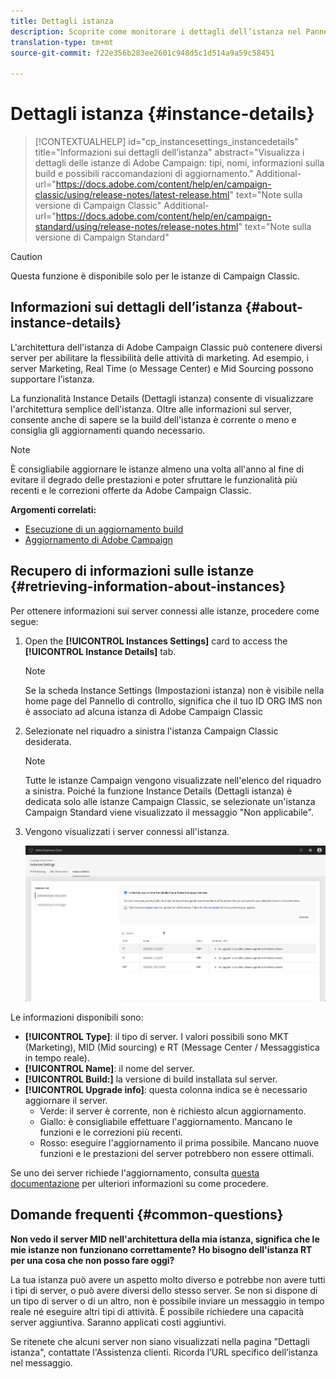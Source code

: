 ```yaml
---
title: Dettagli istanza
description: Scoprite come monitorare i dettagli dell’istanza nel Pannello di controllo
translation-type: tm+mt
source-git-commit: f22e356b283ee2601c948d5c1d514a9a59c58451

---
```



# Dettagli istanza {#instance-details}

>[!CONTEXTUALHELP]
>id=&quot;cp_instancesettings_instancedetails&quot;
>title=&quot;Informazioni sui dettagli dell’istanza&quot;
>abstract=&quot;Visualizza i dettagli delle istanze di Adobe Campaign: tipi, nomi, informazioni sulla build e possibili raccomandazioni di aggiornamento.&quot;
>Additional-url=&quot;https://docs.adobe.com/content/help/en/campaign-classic/using/release-notes/latest-release.html&quot; text=&quot;Note sulla versione di Campaign Classic&quot;
>Additional-url=&quot;https://docs.adobe.com/content/help/en/campaign-standard/using/release-notes/release-notes.html&quot; text=&quot;Note sulla versione di Campaign Standard&quot;

>[!CAUTION]
>
>Questa funzione è disponibile solo per le istanze di Campaign Classic.

## Informazioni sui dettagli dell’istanza {#about-instance-details}

L&#39;architettura dell&#39;istanza di Adobe Campaign Classic può contenere diversi server per abilitare la flessibilità delle attività di marketing. Ad esempio, i server Marketing, Real Time (o Message Center) e Mid Sourcing possono supportare l’istanza.

La funzionalità Instance Details (Dettagli istanza) consente di visualizzare l&#39;architettura semplice dell&#39;istanza. Oltre alle informazioni sul server, consente anche di sapere se la build dell&#39;istanza è corrente o meno e consiglia gli aggiornamenti quando necessario.

>[!NOTE]
>
>È consigliabile aggiornare le istanze almeno una volta all&#39;anno al fine di evitare il degrado delle prestazioni e poter sfruttare le funzionalità più recenti e le correzioni offerte da Adobe Campaign Classic.

**Argomenti correlati:**

* [Esecuzione di un aggiornamento build](https://docs.campaign.adobe.com/doc/AC/getting_started/EN/buildUpgrade.html)
* [Aggiornamento di Adobe Campaign](https://docs.campaign.adobe.com/doc/AC/en/PRO_Updating_Adobe_Campaign_Introduction.html)

## Recupero di informazioni sulle istanze {#retrieving-information-about-instances}

Per ottenere informazioni sui server connessi alle istanze, procedere come segue:

1. Open the **[!UICONTROL Instances Settings]** card to access the **[!UICONTROL Instance Details]** tab.

   >[!NOTE]
   >
   >Se la scheda Instance Settings (Impostazioni istanza) non è visibile nella home page del Pannello di controllo, significa che il tuo ID ORG IMS non è associato ad alcuna istanza di Adobe Campaign Classic

1. Selezionate nel riquadro a sinistra l&#39;istanza Campaign Classic desiderata.

   >[!NOTE]
   >
   >Tutte le istanze Campaign vengono visualizzate nell&#39;elenco del riquadro a sinistra. Poiché la funzione Instance Details (Dettagli istanza) è dedicata solo alle istanze Campaign Classic, se selezionate un&#39;istanza Campaign Standard viene visualizzato il messaggio &quot;Non applicabile&quot;.

1. Vengono visualizzati i server connessi all&#39;istanza.

   ![](assets/instance_details.png)

Le informazioni disponibili sono:

* **[!UICONTROL Type]**: il tipo di server. I valori possibili sono MKT (Marketing), MID (Mid sourcing) e RT (Message Center / Messaggistica in tempo reale).
* **[!UICONTROL Name]**: il nome del server.
* **[!UICONTROL Build:]** la versione di build installata sul server.
* **[!UICONTROL Upgrade info]**: questa colonna indica se è necessario aggiornare il server.
   * Verde: il server è corrente, non è richiesto alcun aggiornamento.
   * Giallo: è consigliabile effettuare l&#39;aggiornamento. Mancano le funzioni e le correzioni più recenti.
   * Rosso: eseguire l&#39;aggiornamento il prima possibile. Mancano nuove funzioni e le prestazioni del server potrebbero non essere ottimali.

Se uno dei server richiede l&#39;aggiornamento, consulta [questa documentazione](https://docs.campaign.adobe.com/doc/AC/getting_started/EN/buildUpgrade.html) per ulteriori informazioni su come procedere.

## Domande frequenti {#common-questions}

**Non vedo il server MID nell&#39;architettura della mia istanza, significa che le mie istanze non funzionano correttamente? Ho bisogno dell&#39;istanza RT per una cosa che non posso fare oggi?**

La tua istanza può avere un aspetto molto diverso e potrebbe non avere tutti i tipi di server, o può avere diversi dello stesso server. Se non si dispone di un tipo di server o di un altro, non è possibile inviare un messaggio in tempo reale né eseguire altri tipi di attività. È possibile richiedere una capacità server aggiuntiva. Saranno applicati costi aggiuntivi.

Se ritenete che alcuni server non siano visualizzati nella pagina &quot;Dettagli istanza&quot;, contattate l&#39;Assistenza clienti. Ricorda l’URL specifico dell’istanza nel messaggio.
